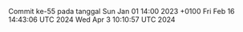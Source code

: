 Commit ke-55 pada tanggal Sun Jan 01 14:00 2023 +0100
Fri Feb 16 14:43:06 UTC 2024
Wed Apr  3 10:10:57 UTC 2024
